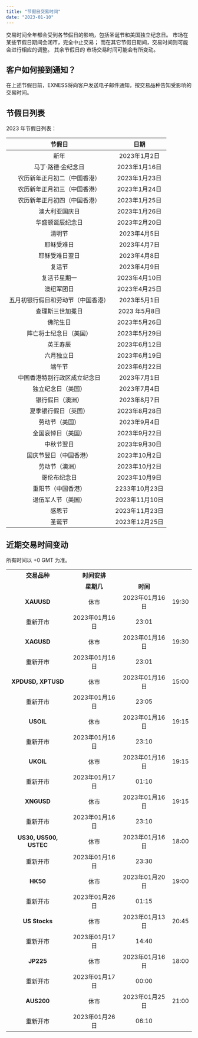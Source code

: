 ```yaml
---
title: "节假日交易时间"
date: "2023-01-10"
---
```


交易时间全年都会受到各节假日的影响，包括圣诞节和美国独立纪念日。 市场在某些节假日期间会闭市，完全中止交易； 而在其它节假日期间，交易时间则可能会进行相应的调整。 其余节假日的 市场交易时间可能会有所变动。

## 客户如何接到通知？


在上述节假日前，EXNESS将向客户发送电子邮件通知，按交易品种告知受影响的交易时间。

## 节假日列表


2023 年节假日列表：

|节假日|日期 |
|:----:|:----:|
|新年 | 2023年1月2日 |
|马丁·路德·金纪念日 |2023年1月16日 |
| 农历新年正月初二（中国香港）|2023年1月23日 |
| 农历新年正月初三（中国香港）|2023年1月24日 |
| 农历新年正月初四（中国香港）|2023年1月25日 |
|澳大利亚国庆日|2023年1月26日 |
| 华盛顿诞辰纪念日|2023年2月20日 |
|清明节| 2023年4月5日 |
| 耶稣受难日 | 2023年4月7日 |
|耶稣受难日翌日| 2023年4月8日 |
|复活节| 2023年4月9日 |
|复活节星期一 |2023年4月10日 |
| 澳纽军团日 |2023年4月25日 |
|五月初银行假日和劳动节（中国香港）| 2023年5月1日 |
| 查理斯三世加冕日|2023 年5月8日 |
| 佛陀生日|2023年5月26日 |
|阵亡将士纪念日（美国）|2023年5月29日 |
| 英王寿辰|2023年6月12日 |
| 六月独立日 |2023年6月19日 |
|端午节|2023年6月22日 |
| 中国香港特别行政区成立纪念日| 2023年7月1日 |
| 独立纪念日（美国） | 2023年7月4日 |
| 银行假日（澳洲）| 2023年8月7日 |
|夏季银行假日（英国） |2023年8月28日 |
|劳动节（美国）| 2023年9月4日 |
| 全国哀悼日（美国） |2023年9月22日 |
| 中秋节翌日 |2023年9月30日 |
|国庆节翌日（中国香港）|2023年10月2日 |
|劳动节（澳洲）|2023年10月2日 |
|哥伦布纪念日 |2023年10月9日 |
| 重阳节（中国香港） |2233年10月23日|
| 退伍军人节（美国） |2023年11月10日|
|感恩节|2023年11月23日|
|圣诞节|2023年12月25日|

## 近期交易时间变动


所有时间以 +0 GMT 为准。

| | | ||
|:----:|:----:|:----:|:----:|
|**交易品种**|**时间安排** | ||
| |**星期几**|**时间**||
| **XAUUSD** | 休市|2023年01月16日|19:30|
|重新开市|2023年01月16日|23:01||
| **XAGUSD** | 休市|2023年01月16日|19:30|
|重新开市|2023年01月16日|23:01||
|**XPDUSD, XPTUSD**| 休市|2023年01月16日|15:00|
|重新开市|2023年01月16日|23:05||
| **USOIL**| 休市|2023年01月16日|19:15|
|重新开市|2023年01月16日|23:10||
| **UKOIL**| 休市|2023年01月16日|19:15|
|重新开市|2023年01月17日|01:10||
| **XNGUSD** | 休市|2023年01月16日|19:15|
|重新开市|2023年01月16日|23:10||
|**US30, US500, USTEC**| 休市|2023年01月16日|18:00|
|重新开市|2023年01月16日|23:30||
|**HK50**| 休市|2023年01月20日|19:00|
|重新开市|2023年01月26日|01:15||
| **US Stocks**| 休市|2023年01月13日|20:45|
|重新开市|2023年01月17日|14:40||
| **JP225**| 休市|2023年01月16日|18:00|
|重新开市|2023年01月17日|00:00||
| **AUS200** | 休市|2023年01月25日|21:00|
|重新开市|2023年01月26日|06:10||
